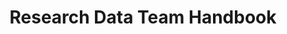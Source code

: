 ---
layout: home
title: Research Data Team Handbook
permalink: /
widgets:
 - type: cards
   featured: false
   title: 
   lead: 
   cards:
     - title: Repository User Guide
       link: /repository-guide/
       imageurl: "/assets/img/placeholders/rdl-handbook-01.jpg"
       imagealt: "Interior view of a library"
       content: ""
     - title: Policies and Processes
       link: /policies-processes/
       imageurl: "/assets/img/placeholders/rdl-handbook-02.jpg"
       imagealt: "Jigsaw pieces"
       content: ""
     - title: Data Management
       link: /data-management/
       imageurl: "/assets/img/placeholders/rdl-handbook-04.jpg"
       imagealt: "Network graph visualisation"
       content: ""
     - title: Email Templates
       link: /email-templates/
       imageurl: "/assets/img/placeholders/rdl-handbook-03.jpg"
       imagealt: "Speech bubble with horizontal ellipsis made from post-it notes"
       content: ""
---